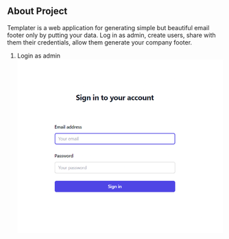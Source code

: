 ## About Project

Templater is a web application for generating simple but beautiful email footer only by putting your data. Log in as admin, create users, share with them their credentials, allow them generate your company footer.

1. Login as admin
![alt text](https://raw.githubusercontent.com/MaciejPietro/templater/refs/heads/main/resources/images/presentation/login.png)
